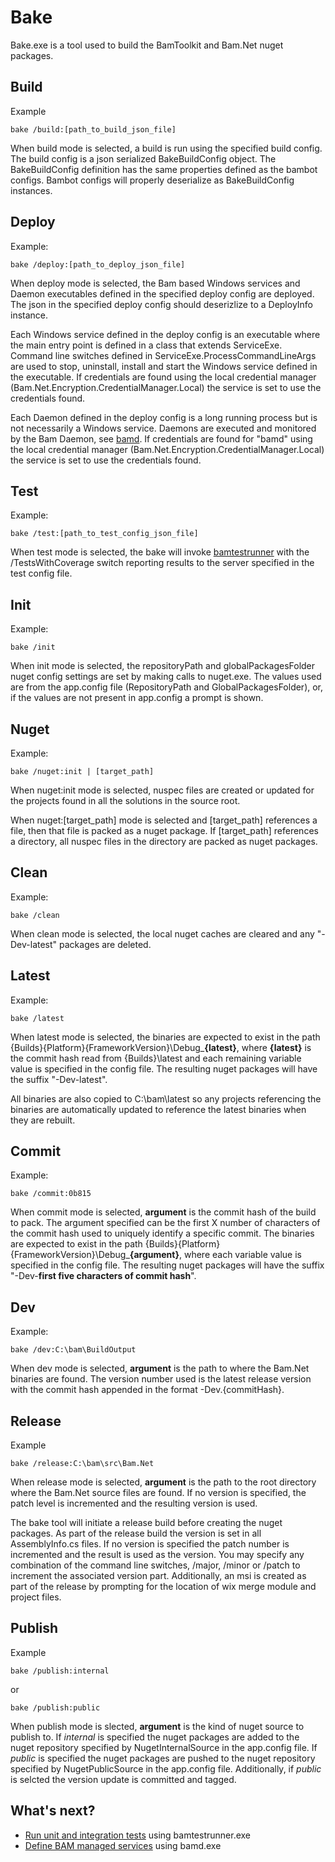 ﻿# Bake

Bake.exe is a tool used to build the BamToolkit and Bam.Net nuget packages.

## Build

Example
```
bake /build:[path_to_build_json_file]
```

When build mode is selected, a build is run using the specified build config.  The build config is
a json serialized BakeBuildConfig object.  The BakeBuildConfig definition has the same properties
defined as the bambot configs.  Bambot configs will properly deserialize as BakeBuildConfig instances.

## Deploy

Example:
```
bake /deploy:[path_to_deploy_json_file]
```

When deploy mode is selected, the Bam based Windows services and Daemon executables defined in the 
specified deploy config are deployed.  The json in the specified deploy config should deserizlize
to a DeployInfo instance.

Each Windows service defined in the deploy config is an executable where the main entry point
is defined in a class that extends ServiceExe.  Command line switches defined in ServiceExe.ProcessCommandLineArgs
are used to stop, uninstall, install and start the Windows service defined in the executable.  If
credentials are found using the local credential manager (Bam.Net.Encryption.CredentialManager.Local) the
service is set to use the credentials found.

Each Daemon defined in the deploy config is a long running process but is not necessarily a Windows service.
Daemons are executed and monitored by the Bam Daemon, see [bamd](../bamd/).  If
credentials are found for "bamd" using the local credential manager (Bam.Net.Encryption.CredentialManager.Local) the
service is set to use the credentials found.

## Test

Example:
```
bake /test:[path_to_test_config_json_file]
```

When test mode is selected, the bake will invoke [bamtestrunner](../bamtestrunner) with the /TestsWithCoverage switch
reporting results to the server specified in the test config file.

## Init

Example:
```
bake /init
```

When init mode is selected, the repositoryPath and globalPackagesFolder nuget config settings
are set by making calls to nuget.exe.  The values used are from the app.config file (RepositoryPath and
GlobalPackagesFolder), or, if the values are not present in app.config a prompt is shown.

## Nuget

Example:
```
bake /nuget:init | [target_path]
```

When nuget:init mode is selected, nuspec files are created or updated for the projects found in 
all the solutions in the source root.

When nuget:[target_path] mode is selected and [target_path] references a file, then that file is packed
as a nuget package.  If [target_path] references a directory, all nuspec files in the directory
are packed as nuget packages.

## Clean

Example:
```
bake /clean
```

When clean mode is selected, the local nuget caches are cleared and any "-Dev-latest" packages
are deleted.

## Latest

Example:
```
bake /latest
```

When latest mode is selected, the binaries are expected to exist in the path 
{Builds}{Platform}{FrameworkVersion}\Debug\_**{latest}**, where **{latest}** is
the commit hash read from {Builds}\latest and each remaining variable
value is specified in the config file.  The resulting nuget packages will have 
the suffix "-Dev-latest".

All binaries are also copied to C:\bam\latest so any projects referencing the binaries
are automatically updated to reference the latest binaries when they are rebuilt.

## Commit
Example:
```
bake /commit:0b815
```

When commit mode is selected, **argument** is the commit hash of the build to pack.  The argument specified can
be the first X number of characters of the commit hash used to uniquely identify a specific commit.  The binaries
are expected to exist in the path {Builds}{Platform}{FrameworkVersion}\Debug\_**{argument}**, where each variable
value is specified in the config file.  The resulting nuget packages will have the suffix 
"-Dev-**first five characters of commit hash**".

## Dev
Example:
```
bake /dev:C:\bam\BuildOutput
```

When dev mode is selected, **argument** is the path to where the Bam.Net binaries are found.  The 
version number used is the latest release version with the commit hash appended in the format -Dev.{commitHash}.  

## Release 
Example
```
bake /release:C:\bam\src\Bam.Net
```

When release mode is selected, **argument** is the path to the root directory where the Bam.Net source
files are found.  If no version is specified, the patch level is incremented and the resulting version is used.

The bake tool will initiate a release build before creating the nuget packages.
As part of the release build the version is set in all AssemblyInfo.cs files. If no version is specified 
the patch number is incremented and the result is used as the version.  You may specify any combination 
of the command line switches, /major, /minor or /patch to increment the associated version part.  Additionally, 
an msi is created as part of the release by prompting for the location of wix merge module and project files.

## Publish
Example
```
bake /publish:internal
```
or
```
bake /publish:public
```

When publish mode is slected, **argument** is the kind of nuget source to publish to.  If _internal_ is specified
the nuget packages are added to the nuget repository specified by NugetInternalSource in the app.config file.  If _public_
is specified the nuget packages are pushed to the nuget repository specified by NugetPublicSource in the app.config file.
Additionally, if _public_ is selcted the version update is committed and tagged.

## What's next?
- [Run unit and integration tests](../bamtestrunner/) using bamtestrunner.exe
- [Define BAM managed services](../bamd/) using bamd.exe
